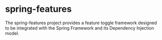 # spring-features
The spring-features project provides a feature toggle framework designed to be integrated with the Spring Framework and its Dependency Injection model.
